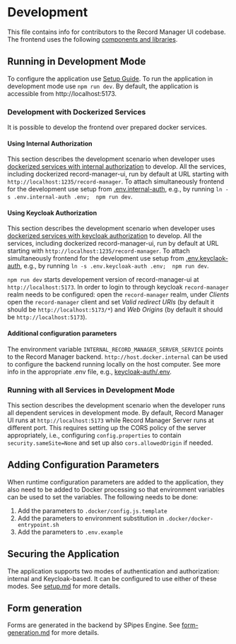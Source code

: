 # Development

This file contains info for contributors to the Record Manager UI codebase. The frontend uses the following [components and libraries](./components-libraries.md).

## Running in Development Mode

To configure the application use [Setup Guide](./setup.md).
To run the application in development mode use `npm run dev`.
By default, the application is accessible from http://localhost:5173.

### Development with Dockerized Services

It is possible to develop the frontend over prepared docker services.

#### Using Internal Authorization

This section describes the development scenario when developer uses
[dockerized services with internal authorization](../deploy/internal-auth/docker-compose.yml) to develop.
All the services, including dockerized record-manager-ui, run by default at URL starting with `http://localhost:1235/record-manager`.
To attach simultaneously frontend for the development use setup from [.env.internal-auth](../.env.internal-auth),
e.g., by running `ln -s .env.internal-auth .env;  npm run dev`.

#### Using Keycloak Authorization

This section describes the development scenario when developer uses
[dockerized services with keycloak authorization](../deploy/keycloak-auth/docker-compose.yml) to develop.
All the services, including dockerized record-manager-ui, run by default at URL starting with `http://localhost:1235/record-manager`.
To attach simultaneously frontend for the development use setup from [.env.keyclaok-auth](../.env.keyclaok-auth),
e.g., by running `ln -s .env.keycloak-auth .env;  npm run dev`.

`npm run dev` starts developement version of record-manager-ui at `http://localhost:5173`. In order to login to through keycloak `record-manager` realm needs to be configured: open the `record-manager` realm, under _Clients_ open the `record-manager` client and set
_Valid redirect URIs_ (by default it should be `http://localhost:5173/*`) and _Web Origins_ (by default it should be `http://localhost:5173`).

#### Additional configuration parameters

The environment variable `INTERNAL_RECORD_MANAGER_SERVER_SERVICE` points to the Record Manager backend. `http://host.docker.internal` can be used to configure the backend running locally on the host computer. See more info in the appropriate .env file, e.g., [keycloak-auth/.env](../deploy/keycloak-auth/.env).

### Running with all Services in Development Mode

This section describes the development scenario when the developer runs all dependent services in development mode.
By default, Record Manager UI runs at `http://localhost:5173` while Record Manager Server runs at different port.
This requires setting up the CORS policy of the server appropriately, i.e., configuring `config.properties`
to contain `security.sameSite=None` and set up also `cors.allowedOrigin` if needed.

## Adding Configuration Parameters

When runtime configuration parameters are added to the application, they also need to be added to Docker processing so
that environment variables can be used to set the variables. The following needs to be done:

1. Add the parameters to `.docker/config.js.template`
2. Add the parameters to environment substitution in `.docker/docker-entrypoint.sh`
3. Add the parameters to `.env.example`

## Securing the Application

The application supports two modes of authentication and authorization: internal and Keycloak-based.
It can be configured to use either of these modes. See [setup.md](./setup.md) for more details.

## Form generation

Forms are generated in the backend by SPipes Engine. See [form-generation.md](./form-generation.md) for more details.
